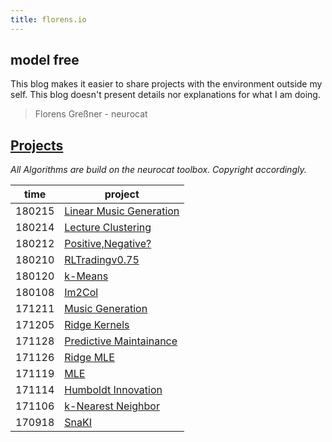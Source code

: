 ```yaml
---
title: florens.io
---
```


## model free

This blog makes it easier to share projects with the environment outside my self. This blog doesn't present details nor explanations for what I am doing. 
 

> Florens Greßner - neurocat


## [Projects](./projects)
*All Algorithms are build on the neurocat toolbox. Copyright accordingly.*


| time   | project                                                              |
|--------|----------------------------------------------------------------------|
| 180215 | [Linear Music Generation](./projects/linmusicgen)                    |
| 180214 | [Lecture Clustering](./projects/ML_EXAM)                             |
| 180212 | [Positive,Negative?](./projects/PosNeg)                              |
| 180210 | [RLTradingv0.75](./projects/RLTradingKickoff)                        |
| 180120 | [k-Means](./projects/k_means)                                        |
| 180108 | [Im2Col](./projects/im2col)                                          |
| 171211 | [Music Generation](./projects/musicgen)                              |
| 171205 | [Ridge Kernels](./projects/kernel)                                   |
| 171128 | [Predictive Maintainance](./projects/predmain)                       |
| 171126 | [Ridge MLE](./projects/ridgeMLE)                                     |
| 171119 | [MLE](./projects/MLE)                                                |
| 171114 | [Humboldt Innovation](./projects/hui)                                |
| 171106 | [k-Nearest Neighbor](./projects/kNN)                                 |
| 170918 | [SnaKI](./projects/SnaKI)                                            |
